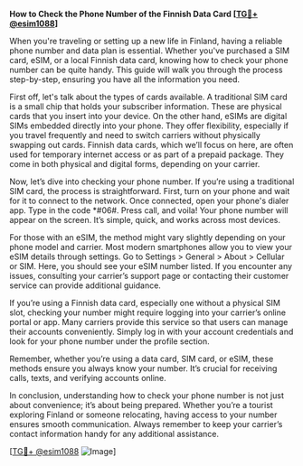**How to Check the Phone Number of the Finnish Data Card [[TG💪+ @esim1088](https://t.me/s/esim1088)]**

When you're traveling or setting up a new life in Finland, having a reliable phone number and data plan is essential. Whether you've purchased a SIM card, eSIM, or a local Finnish data card, knowing how to check your phone number can be quite handy. This guide will walk you through the process step-by-step, ensuring you have all the information you need.

First off, let's talk about the types of cards available. A traditional SIM card is a small chip that holds your subscriber information. These are physical cards that you insert into your device. On the other hand, eSIMs are digital SIMs embedded directly into your phone. They offer flexibility, especially if you travel frequently and need to switch carriers without physically swapping out cards. Finnish data cards, which we’ll focus on here, are often used for temporary internet access or as part of a prepaid package. They come in both physical and digital forms, depending on your carrier.

Now, let’s dive into checking your phone number. If you’re using a traditional SIM card, the process is straightforward. First, turn on your phone and wait for it to connect to the network. Once connected, open your phone's dialer app. Type in the code *#06#. Press call, and voila! Your phone number will appear on the screen. It’s simple, quick, and works across most devices.

For those with an eSIM, the method might vary slightly depending on your phone model and carrier. Most modern smartphones allow you to view your eSIM details through settings. Go to Settings > General > About > Cellular or SIM. Here, you should see your eSIM number listed. If you encounter any issues, consulting your carrier’s support page or contacting their customer service can provide additional guidance.

If you’re using a Finnish data card, especially one without a physical SIM slot, checking your number might require logging into your carrier’s online portal or app. Many carriers provide this service so that users can manage their accounts conveniently. Simply log in with your account credentials and look for your phone number under the profile section.

Remember, whether you’re using a data card, SIM card, or eSIM, these methods ensure you always know your number. It’s crucial for receiving calls, texts, and verifying accounts online.

In conclusion, understanding how to check your phone number is not just about convenience; it’s about being prepared. Whether you’re a tourist exploring Finland or someone relocating, having access to your number ensures smooth communication. Always remember to keep your carrier’s contact information handy for any additional assistance.

[[TG💪+ @esim1088](https://t.me/s/esim1088) ![Image](https://i.postimg.cc/Y0z9fWf4/image.png)]